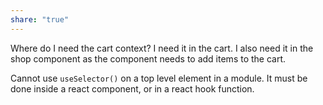 ```yaml
---
share: "true"
---
```


Where do I need the cart context?
I need it in the cart. 
I also need it in the shop component as the component needs to add items to the cart. 

Cannot use `useSelector()` on a top level element in a module. It must be done inside a react component, or in a react hook function. 